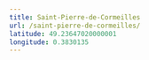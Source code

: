 ```yaml
---
title: Saint-Pierre-de-Cormeilles
url: /saint-pierre-de-cormeilles/
latitude: 49.23647020000001
longitude: 0.3830135
---
```


